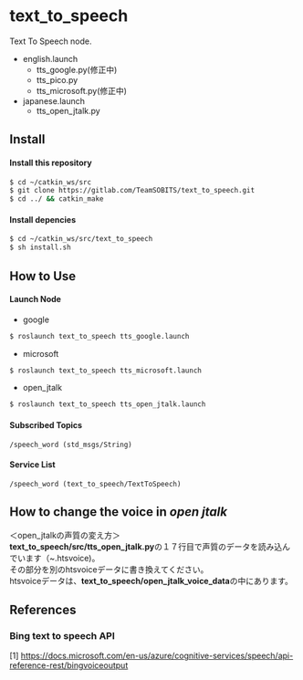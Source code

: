 # text_to_speech
Text To Speech node.  

- english.launch
    - tts_google.py(修正中)
    - tts_pico.py
    - tts_microsoft.py(修正中)
- japanese.launch
    - tts_open_jtalk.py



## Install
#### Install this repository
```bash
$ cd ~/catkin_ws/src
$ git clone https://gitlab.com/TeamSOBITS/text_to_speech.git
$ cd ../ && catkin_make
```

#### Install depencies  
```bash
$ cd ~/catkin_ws/src/text_to_speech  
$ sh install.sh
```

## How to Use

#### Launch Node
- google
```bash
$ roslaunch text_to_speech tts_google.launch
```

- microsoft
```bash
$ roslaunch text_to_speech tts_microsoft.launch
```

- open_jtalk
```bash
$ roslaunch text_to_speech tts_open_jtalk.launch
```

#### Subscribed Topics
    /speech_word (std_msgs/String)

#### Service List
    /speech_word (text_to_speech/TextToSpeech)


## How to change the voice in _open jtalk_
＜open_jtalkの声質の変え方＞  
**text_to_speech/src/tts_open_jtalk.py**の１７行目で声質のデータを読み込んでいます（~.htsvoice)。  
その部分を別のhtsvoiceデータに書き換えてください。  
htsvoiceデータは、**text_to_speech/open_jtalk_voice_data**の中にあります。



## References

### Bing text to speech API

[1] https://docs.microsoft.com/en-us/azure/cognitive-services/speech/api-reference-rest/bingvoiceoutput
